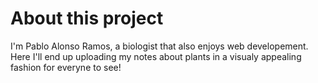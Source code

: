 # About this project

I'm Pablo Alonso Ramos, a biologist that also enjoys web developement. Here I'll end up uploading my notes about plants in a visualy appealing fashion for everyne to see!